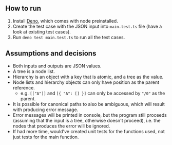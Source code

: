 ## How to run

1. Install [Deno](https://docs.deno.com/runtime/getting_started/installation/), which comes with node preinstalled.
2. Create the test case with the JSON input into `main.test.ts` file (have a look at existing test cases).
3. Run `deno test main.test.ts` to run all the test cases.

## Assumptions and decisions

- Both inputs and outputs are JSON values.
- A tree is a node list.
- Hierarchy is an object with a key that is atomic, and a tree as the value.
- Node lists and hierarchy objects can only have position as the parent reference.
  - e.g. `[["A"]]` and `[{ "A": [] }]` can only be accessed by `"/0"` as the parent.
- It is possible for canonical paths to also be ambiguous, which will result with producing error message.
- Error messages will be printed in console, but the program still proceeds (assuming that the input is a tree, otherwise doesn't proceed), i.e. the nodes that produces the error will be ignored.
- If had more time, would've created unit tests for the functions used, not just tests for the main function.
